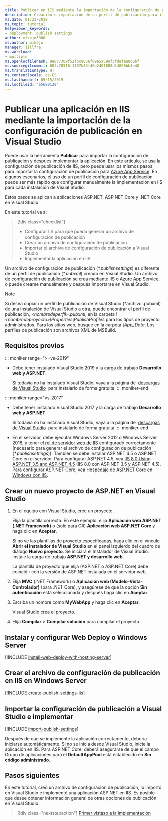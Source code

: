 ```yaml
---
title: Publicar en IIS mediante la importación de la configuración de publicación
description: Creación e importación de un perfil de publicación para implementar una aplicación desde Visual Studio en IIS
ms.date: 01/31/2019
ms.topic: tutorial
helpviewer_keywords:
- deployment, publish settings
author: mikejo5000
ms.author: mikejo
manager: jillfra
ms.workload:
- multiple
ms.openlocfilehash: 8e0c7309f52fbc8056f09e5a59afcfdefaa8d0bf
ms.sourcegitcommit: 08fc78516f1107b83f46e2401888df4868bb1e40
ms.translationtype: HT
ms.contentlocale: es-ES
ms.lasthandoff: 05/15/2019
ms.locfileid: "65680138"
---
```

# <a name="publish-an-application-to-iis-by-importing-publish-settings-in-visual-studio"></a>Publicar una aplicación en IIS mediante la importación de la configuración de publicación en Visual Studio

Puede usar la herramienta **Publicar** para importar la configuración de publicación y después implementar la aplicación. En este artículo, se usa la configuración de publicación de IIS, pero puede usar los mismos pasos para importar la configuración de publicación para [Azure App Service](../deployment/tutorial-import-publish-settings-azure.md). En algunos escenarios, el uso de un perfil de configuración de publicación puede ser más rápido que configurar manualmente la implementación en IIS para cada instalación de Visual Studio.

Estos pasos se aplican a aplicaciones ASP.NET, ASP.NET Core y .NET Core en Visual Studio.

En este tutorial va a:

> [!div class="checklist"]
> * Configurar IIS para que pueda generar un archivo de configuración de publicación
> * Crear un archivo de configuración de publicación
> * Importar el archivo de configuración de publicación a Visual Studio
> * Implementar la aplicación en IIS

Un archivo de configuración de publicación (*\*.publishsettings*) es diferente de un perfil de publicación (*\*.pubxml*) creado en Visual Studio. Un archivo de configuración de publicación se crea mediante IIS o Azure App Service, o puede crearse manualmente y después importarse en Visual Studio.

> [!NOTE]
> Si desea copiar un perfil de publicación de Visual Studio (\*archivo .pubxml) de una instalación de Visual Studio a otra, puede encontrar el perfil de publicación, *\<nombredeperfil\>.pubxml*, en la carpeta *\\<nombredeproyecto\>\Properties\PublishProfiles* para los tipos de proyecto administrados. Para los sitios web, busque en la carpeta *\App_Data*. Los perfiles de publicación son archivos XML de MSBuild.

## <a name="prerequisites"></a>Requisitos previos

::: moniker range=">=vs-2019"

* Debe tener instalado Visual Studio 2019 y la carga de trabajo **Desarrollo web y ASP.NET**.

    Si todavía no ha instalado Visual Studio, vaya a la página de  [descargas de Visual Studio](https://visualstudio.microsoft.com/downloads/)  para instalarlo de forma gratuita.
::: moniker-end

::: moniker range="vs-2017"

* Debe tener instalado Visual Studio 2017 y la carga de trabajo **Desarrollo web y ASP.NET**.

    Si todavía no ha instalado Visual Studio, vaya a la página de  [descargas de Visual Studio](https://visualstudio.microsoft.com/downloads/)  para instalarlo de forma gratuita.
::: moniker-end

* En el servidor, debe ejecutar Windows Server 2012 o Windows Server 2016, y tener el [rol de servidor web de IIS](/iis/get-started/whats-new-in-iis-8/iis-80-using-aspnet-35-and-aspnet-45) configurado correctamente (necesario para generar el archivo de configuración de publicación (*\*.publishsettings*)). También se debe instalar ASP.NET 4.5 o ASP.NET Core en el servidor. Para configurar ASP.NET 4.5, vea [IIS 8.0 Using ASP.NET 3.5 and ASP.NET 4.5](/iis/get-started/whats-new-in-iis-8/iis-80-using-aspnet-35-and-aspnet-45) (IIS 8.0 con ASP.NET 3.5 y ASP.NET 4.5). Para configurar ASP.NET Core, vea [Hospedaje de ASP.NET Core en Windows con IIS](/aspnet/core/publishing/iis?tabs=aspnetcore2x#iis-configuration).

## <a name="create-a-new-aspnet-project-in-visual-studio"></a>Crear un nuevo proyecto de ASP.NET en Visual Studio

1. En el equipo con Visual Studio, cree un proyecto.

    Elija la plantilla correcta. En este ejemplo, elija **Aplicación web ASP.NET (.NET Framework)** o (solo para C#) **Aplicación web ASP.NET Core** y haga clic en **Aceptar**.

    Si no ve las plantillas de proyecto especificadas, haga clic en el vínculo **Abrir el instalador de Visual Studio** en el panel izquierdo del cuadro de diálogo **Nuevo proyecto**. Se iniciará el Instalador de Visual Studio. Instale la carga de trabajo **ASP.NET y desarrollo web**.

    La plantilla de proyecto que elija (ASP.NET o ASP.NET Core) debe coincidir con la versión de ASP.NET instalada en el servidor web.

1. Elija **MVC** (.NET Framework) o **Aplicación web (Modelo-Vista-Controlador)** (para .NET Core), y asegúrese de que la opción **Sin autenticación** está seleccionada y después haga clic en **Aceptar**.

1. Escriba un nombre como **MyWebApp** y haga clic en **Aceptar**.

    Visual Studio crea el proyecto.

1. Elija **Compilar** > **Compilar solución** para compilar el proyecto.

## <a name="install-and-configure-web-deploy-on-windows-server"></a>Instalar y configurar Web Deploy o Windows Server

[!INCLUDE [install-web-deploy-with-hosting-server](../deployment/includes/install-web-deploy-with-hosting-server.md)]

## <a name="create-the-publish-settings-file-in-iis-on-windows-server"></a>Crear el archivo de configuración de publicación en IIS en Windows Server

[!INCLUDE [create-publish-settings-iis](../deployment/includes/create-publish-settings-iis.md)]

## <a name="import-the-publish-settings-in-visual-studio-and-deploy"></a>Importar la configuración de publicación a Visual Studio e implementar

[!INCLUDE [import-publish-settings](../deployment/includes/import-publish-settings-vs.md)]

Después de que se implemente la aplicación correctamente, debería iniciarse automáticamente. Si no se inicia desde Visual Studio, inicie la aplicación en IIS. Para ASP.NET Core, deberá asegurarse de que el campo Grupo de aplicaciones para el **DefaultAppPool** está establecido en **Sin código administrado**.

## <a name="next-steps"></a>Pasos siguientes

En este tutorial, creó un archivo de configuración de publicación, lo importó en Visual Studio e implementó una aplicación ASP.NET en IIS. Es posible que desee obtener información general de otras opciones de publicación en Visual Studio.

> [!div class="nextstepaction"]
> [Primer vistazo a la implementación](../deployment/deploying-applications-services-and-components.md)
